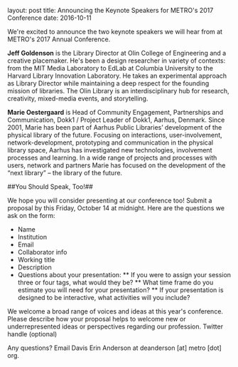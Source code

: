 layout: post
title: Announcing the Keynote Speakers for METRO's 2017 Conference
date: 2016-10-11

We're excited to announce the two keynote speakers we will hear from at METRO's 2017 Annual Conference.

**Jeff Goldenson** is the Library Director at Olin College of Engineering and a creative placemaker. He's been a design researcher in variety of contexts: from the MIT Media Laboratory to EdLab at Columbia University to the Harvard Library Innovation Laboratory. He takes an experimental approach as Library Director while maintaining a deep respect for the founding mission of libraries. The Olin Library is an interdisciplinary hub for research, creativity, mixed-media events, and storytelling.

**Marie Oestergaard** is Head of Community Engagement, Partnerships and Communication, Dokk1 / Project Leader of Dokk1, Aarhus, Denmark.
Since 2001, Marie has been part of Aarhus Public Libraries’ development of the physical library of the future. Focusing on interactions, user-involvement, network-development, prototyping and communication in the physical library space, Aarhus has investigated new technologies, involvement processes and learning. In a wide range of projects and processes with users, network and partners Marie has focused on the development of the “next library” – the library of the future.

##You Should Speak, Too!##

We hope you will consider presenting at our conference too! Submit a proposal by this Friday, October 14 at midnight. Here are the questions we ask on the form:

* Name
* Institution
* Email
* Collaborator info
* Working title
* Description
* Questions about your presentation:
** If you were to assign your session three or four tags, what would they be?
** What time frame do you estimate you will need for your presentation?
** If your presentation is designed to be interactive, what activities will you include?

We welcome a broad range of voices and ideas at this year's conference. Please describe how your proposal helps to welcome new or underrepresented ideas or perspectives regarding our profession.
Twitter handle (optional)

Any questions? Email Davis Erin Anderson at deanderson [at] metro [dot] org.
